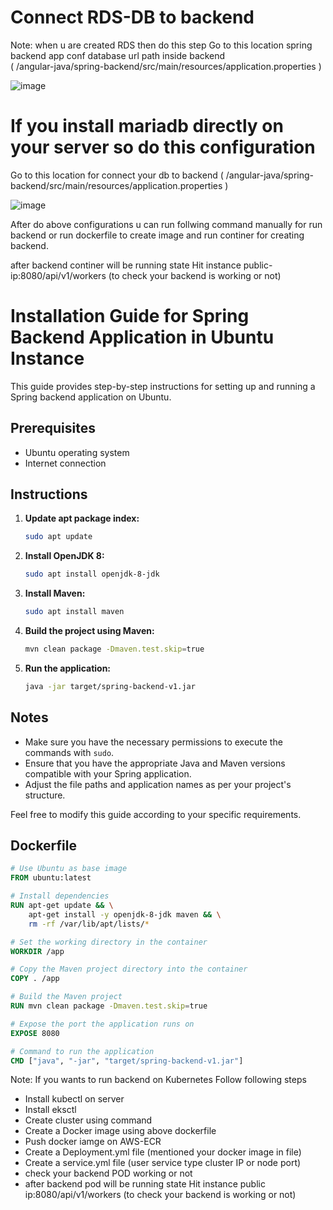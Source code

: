 # Connect RDS-DB to backend 

Note: when u are created RDS then do this step
Go to this location spring backend app conf database url path inside backend \
( /angular-java/spring-backend/src/main/resources/application.properties  ) 

![image](https://github.com/user-attachments/assets/c417b0b8-1c35-4934-b892-2dc50b33456b)


# If you install mariadb directly on your server so do this configuration 

Go to this location for connect your db to backend
( /angular-java/spring-backend/src/main/resources/application.properties  ) 


![image](https://github.com/user-attachments/assets/19a7d086-f82a-4e36-bea7-cccb70385308)


After do above configurations u can run follwing command manually for run backend or run dockerfile to create image and run continer for creating backend.

after backend continer will be running state Hit instance public-ip:8080/api/v1/workers  (to check your backend is working or not)

 
# Installation Guide for Spring Backend Application in Ubuntu Instance

This guide provides step-by-step instructions for setting up and running a Spring backend application on Ubuntu.

## Prerequisites
- Ubuntu operating system
- Internet connection

## Instructions

1. **Update apt package index:**

    ```bash
    sudo apt update
    ```

2. **Install OpenJDK 8:**

    ```bash
    sudo apt install openjdk-8-jdk
    ```

3. **Install Maven:**

    ```bash
    sudo apt install maven
    ```

4. **Build the project using Maven:**

    ```bash
    mvn clean package -Dmaven.test.skip=true
    ```

5. **Run the application:**

    ```bash
    java -jar target/spring-backend-v1.jar
    ```

## Notes
- Make sure you have the necessary permissions to execute the commands with `sudo`.
- Ensure that you have the appropriate Java and Maven versions compatible with your Spring application.
- Adjust the file paths and application names as per your project's structure.

Feel free to modify this guide according to your specific requirements.

## Dockerfile
```dockerfile
# Use Ubuntu as base image
FROM ubuntu:latest

# Install dependencies
RUN apt-get update && \
    apt-get install -y openjdk-8-jdk maven && \
    rm -rf /var/lib/apt/lists/*

# Set the working directory in the container
WORKDIR /app

# Copy the Maven project directory into the container
COPY . /app

# Build the Maven project
RUN mvn clean package -Dmaven.test.skip=true

# Expose the port the application runs on
EXPOSE 8080

# Command to run the application
CMD ["java", "-jar", "target/spring-backend-v1.jar"]
```

Note: If you wants to run backend on Kubernetes Follow following steps
- Install kubectl on server
- Install eksctl
- Create cluster using command
- Create a Docker image using above dockerfile
- Push docker iamge on AWS-ECR
- Create a Deployment.yml file (mentioned your docker image in file)
- Create a service.yml file (user service type cluster IP or node port)
- check your backend POD working or not
- after backend pod will be running state Hit instance public ip:8080/api/v1/workers (to check your backend is working or not)

  

